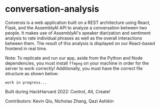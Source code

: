 # conversation-analysis

Conversis is a web application built on a REST architecture using React, Flask, and the AssemblyAI API to analyze a conversation between two people. It makes use of AssemblyAI's speaker diarization and sentiment analysis to rate individual phrases as well as the overall interactions between them. The result of this analysis is displayed on our React-based frontend in real time.

Note: To replicate and run our app, aside from the Python and Node dependencies, you must install ```ffmpeg``` on your machine in order for the server to work correctly! Additionally, you must have the correct file structure as shown below:

    work in progress...

Built during HackHarvard 2022: Control, Alt, Create!

Contributors: Kevin Qiu, Nicholas Zhang, Qazi Ashikin
